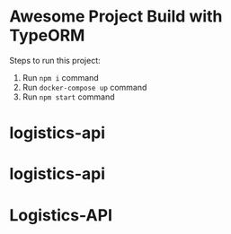 # Awesome Project Build with TypeORM

Steps to run this project:

1. Run `npm i` command
2. Run `docker-compose up` command
3. Run `npm start` command
# logistics-api
# logistics-api
# Logistics-API
